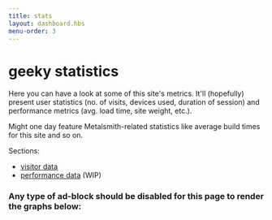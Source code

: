 ```yaml
---
title: stats
layout: dashboard.hbs
menu-order: 3
---
```


# geeky statistics

Here you can have a look at some of this site's metrics. It'll (hopefully)
present user statistics (no. of visits, devices used, duration of session) and performance metrics (avg. load time, site weight, etc.).

Might one day feature Metalsmith-related statistics like average
build times for this site and so on.

Sections:
- [visitor data](#visitor-data)
- [performance data](#performance-data) (WIP)

### Any type of ad-block should be disabled for this page to render the graphs below:
